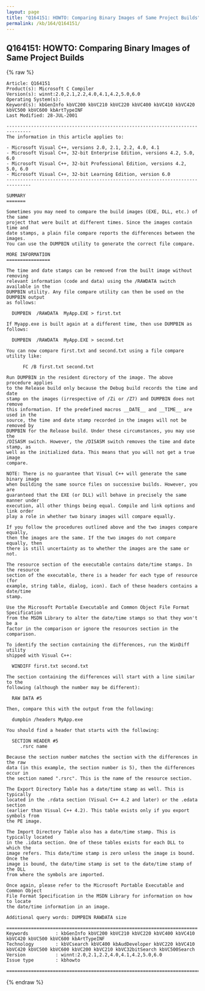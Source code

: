 ```yaml
---
layout: page
title: "Q164151: HOWTO: Comparing Binary Images of Same Project Builds"
permalink: /kb/164/Q164151/
---
```


## Q164151: HOWTO: Comparing Binary Images of Same Project Builds

{% raw %}

	Article: Q164151
	Product(s): Microsoft C Compiler
	Version(s): winnt:2.0,2.1,2.2,4.0,4.1,4.2,5.0,6.0
	Operating System(s): 
	Keyword(s): kbGenInfo kbVC200 kbVC210 kbVC220 kbVC400 kbVC410 kbVC420 kbVC500 kbVC600 kbArtTypeINF
	Last Modified: 28-JUL-2001
	
	-------------------------------------------------------------------------------
	The information in this article applies to:
	
	- Microsoft Visual C++, versions 2.0, 2.1, 2.2, 4.0, 4.1 
	- Microsoft Visual C++, 32-bit Enterprise Edition, versions 4.2, 5.0, 6.0 
	- Microsoft Visual C++, 32-bit Professional Edition, versions 4.2, 5.0, 6.0 
	- Microsoft Visual C++, 32-bit Learning Edition, version 6.0 
	-------------------------------------------------------------------------------
	
	SUMMARY
	=======
	
	Sometimes you may need to compare the build images (EXE, DLL, etc.) of the same
	project that were built at different times. Since the images contain time and
	date stamps, a plain file compare reports the differences between the images.
	You can use the DUMPBIN utility to generate the correct file compare.
	
	MORE INFORMATION
	================
	
	The time and date stamps can be removed from the built image without removing
	relevant information (code and data) using the /RAWDATA switch available in the
	DUMPBIN utility. Any file compare utility can then be used on the DUMPBIN output
	as follows:
	
	  DUMPBIN  /RAWDATA  MyApp.EXE > first.txt
	
	If Myapp.exe is built again at a different time, then use DUMPBIN as follows:
	
	  DUMPBIN  /RAWDATA  MyApp.EXE > second.txt
	
	You can now compare first.txt and second.txt using a file compare utility like:
	
	      FC /B first.txt second.txt
	
	Run DUMPBIN in the resident directory of the image. The above procedure applies
	to the Release build only because the Debug build records the time and date
	stamp on the images (irrespective of /Zi or /Z7) and DUMPBIN does not remove
	this information. If the predefined macros __DATE__ and __TIME__ are used in the
	source, the time and date stamp recorded in the images will not be removed by
	DUMPBIN for the Release build. Under these circumstances, you may use the
	/DISASM switch. However, the /DISASM switch removes the time and date stamp, as
	well as the initialized data. This means that you will not get a true image
	compare.
	
	NOTE: There is no guarantee that Visual C++ will generate the same binary image
	when building the same source files on successive builds. However, you are
	guaranteed that the EXE (or DLL) will behave in precisely the same manner under
	execution, all other things being equal. Compile and link options and link order
	play a role in whether two binary images will compare equally.
	
	If you follow the procedures outlined above and the two images compare equally,
	then the images are the same. If the two images do not compare equally, then
	there is still uncertainty as to whether the images are the same or not.
	
	The resource section of the executable contains date/time stamps. In the resource
	section of the executable, there is a header for each type of resource (for
	example, string table, dialog, icon). Each of these headers contains a date/time
	stamp.
	
	Use the Microsoft Portable Executable and Common Object File Format Specification
	from the MSDN Library to alter the date/time stamps so that they won't be a
	factor in the comparison or ignore the resources section in the comparison.
	
	To identify the section containing the differences, run the WinDiff utility
	shipped with Visual C++:
	
	  WINDIFF first.txt second.txt
	
	The section containing the differences will start with a line similar to the
	following (although the number may be different):
	
	  RAW DATA #5
	
	Then, compare this with the output from the following:
	
	  dumpbin /headers MyApp.exe
	
	You should find a header that starts with the following:
	
	  SECTION HEADER #5
	     .rsrc name
	
	Because the section number matches the section with the differences in the raw
	data (in this example, the section number is 5), then the differences occur in
	the section named ".rsrc". This is the name of the resource section.
	
	The Export Directory Table has a date/time stamp as well. This is typically
	located in the .rdata section (Visual C++ 4.2 and later) or the .edata section
	(earlier than Visual C++ 4.2). This table exists only if you export symbols from
	the PE image.
	
	The Import Directory Table also has a date/time stamp. This is typically located
	in the .idata section. One of these tables exists for each DLL to which the
	image refers. This date/time stamp is zero unless the image is bound. Once the
	image is bound, the date/time stamp is set to the date/time stamp of the DLL
	from where the symbols are imported.
	
	Once again, please refer to the Microsoft Portable Executable and Common Object
	File Format Specification in the MSDN Library for information on how to locate
	the date/time information in an image.
	
	Additional query words: DUMPBIN RAWDATA size
	
	======================================================================
	Keywords          : kbGenInfo kbVC200 kbVC210 kbVC220 kbVC400 kbVC410 kbVC420 kbVC500 kbVC600 kbArtTypeINF 
	Technology        : kbVCsearch kbVC400 kbAudDeveloper kbVC220 kbVC410 kbVC420 kbVC500 kbVC600 kbVC200 kbVC210 kbVC32bitSearch kbVC500Search
	Version           : winnt:2.0,2.1,2.2,4.0,4.1,4.2,5.0,6.0
	Issue type        : kbhowto
	
	=============================================================================
	

{% endraw %}
